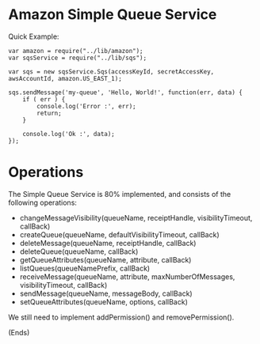 Amazon Simple Queue Service
===========================

Quick Example:

    var amazon = require("../lib/amazon");
    var sqsService = require("../lib/sqs");

    var sqs = new sqsService.Sqs(accessKeyId, secretAccessKey, awsAccountId, amazon.US_EAST_1);

    sqs.sendMessage('my-queue', 'Hello, World!', function(err, data) {
        if ( err ) {
            console.log('Error :', err);
            return;
        }

        console.log('Ok :', data);
    });

Operations
==========

The Simple Queue Service is 80% implemented, and consists of the following operations:

* changeMessageVisibility(queueName, receiptHandle, visibilityTimeout, callBack)
* createQueue(queueName, defaultVisibilityTimeout, callBack)
* deleteMessage(queueName, receiptHandle, callBack)
* deleteQueue(queueName, callBack)
* getQueueAttributes(queueName, attribute, callBack)
* listQueues(queueNamePrefix, callBack)
* receiveMessage(queueName, attribute, maxNumberOfMessages, visibilityTimeout, callBack)
* sendMessage(queueName, messageBody, callBack)
* setQueueAttributes(queueName, options, callBack)

We still need to implement addPermission() and removePermission().

(Ends)
